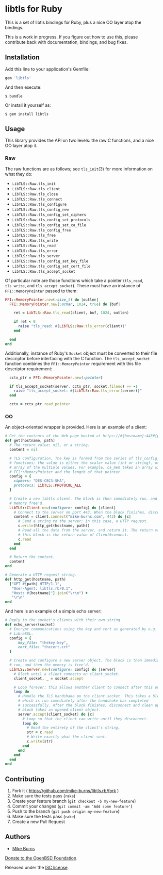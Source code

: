 # libtls for Ruby

This is a set of libtls bindings for Ruby, plus a nice OO layer atop the
bindings.

This is a work in progress. If you figure out how to use this, please
contribute back with documentation, bindings, and bug fixes.

## Installation

Add this line to your application's Gemfile:

```ruby
gem 'libtls'
```

And then execute:

    $ bundle

Or install it yourself as:

    $ gem install libtls

## Usage

This library provides the API on two levels: the raw C functions, and a nice OO
layer atop it.

### Raw

The raw functions are as follows; see `tls_init`(3) for more information on what
they do:

- `LibTLS::Raw.tls_init`
- `LibTLS::Raw.tls_client`
- `LibTLS::Raw.tls_close`
- `LibTLS::Raw.tls_connect`
- `LibTLS::Raw.tls_configure`
- `LibTLS::Raw.tls_config_new`
- `LibTLS::Raw.tls_config_set_ciphers`
- `LibTLS::Raw.tls_config_set_protocols`
- `LibTLS::Raw.tls_config_set_ca_file`
- `LibTLS::Raw.tls_config_free`
- `LibTLS::Raw.tls_free`
- `LibTLS::Raw.tls_write`
- `LibTLS::Raw.tls_read`
- `LibTLS::Raw.tls_error`
- `LibTLS::Raw.tls_server`
- `LibTLS::Raw.tls_config_set_key_file`
- `LibTLS::Raw.tls_config_set_cert_file`
- `LibTLS::Raw.tls_accept_socket`

Of particular note are those functions which take a pointer (`tls_read`,
`tls_write`, and `tls_accept_socket`). These must have an instance of
`FFI::MemoryPointer` passed to them:

```ruby
FFI::MemoryPointer.new(:size_t) do |outlen|
  FFI::MemoryPointer.new(:uchar, 1024, true) do |buf|

    ret = LibTLS::Raw.tls_read(client, buf, 1024, outlen)

    if ret < 0
      raise "tls_read: #{LibTLS::Raw.tls_error(client)}"
    end

  end
end
```

Additionally, instance of Ruby's `Socket` object must be converted to their
file descriptor before interfacing with the C function. The `tls_accept_socket`
function combines the `FFI::MemoryPointer` requirement with this file
descriptor requirement:

```ruby
  cctx_ptr = FFI::MemoryPointer.new(:pointer)

  if tls_accept_socket(server, cctx_ptr, socket.fileno) == -1
    raise "tls_accept_socket: #{LibTLS::Raw.tls_error(server)}"
  end

  cctx = cctx_ptr.read_pointer
```

### OO

An object-oriented wrapper is provided. Here is an example of a client:

```ruby
# Get the contents of the Web page hosted at https://#{hostname}:443#{path} .
def get(hostname, path)
  # The return value: nil, or a string.
  content = nil

  # TLS configuration. The key is formed from the series of tls_config_set_*
  # functions; the value is either the scalar value (int or string), or an
  # array of the multiple values. For example, ca_mem takes an array with the
  # FFI::MemoryPointer and the length of that pointer.
  config = {
    ciphers: "DES-CBC3-SHA",
    protocols: LibTLS::PROTOCOL_ALL
  }

  # Create a new libtls client. The block is then immediately run, and then the
  # memory free'd.
  LibTLS::Client.new(configure: config) do |client|
    # Connect to the server on port 443. When the block finishes, disconnect.
    content = client.connect("mike-burns.com", 443) do |c|
      # Send a string to the server; in this case, a HTTP request.
      c.write(http_get(hostname, path))
      # Read all the data from the server, and return it. The return value of
      # this block is the return value of Client#connect.
      c.read
    end
  end

  # Return the content.
  content
end

# Generate a HTTP request string.
def http_get(hostname, path)
  ["GET #{path} HTTP/1.1",
   "User-Agent: libtls.rb/0.1",
   "Host: #{hostname}"].join("\r\n") +
   "\r\n"
end
```

And here is an example of a simple echo server:

```ruby
# Reply to the socket's clients with their own string.
def echo_server(socket)
  # Encrypt communications using the key and cert as generated by e.g.
  # LibreSSL.
  config = {
      key_file: "thekey.key",
      cert_file: "thecert.crt"
  }

  # Create and configure a new server object. The block is then immediately
  # run, and then the memory is free'd.
  LibTLS::Server.new(configure: config) do |server|
    # Block until a client connects on client_socket.
    client_socket, _ = socket.accept

    # Loop forever; this allows another client to connect after this one.
    loop do
      # Handle the TLS handshake on the client socket. This takes a block,
      # which is run immediately after the handshake has completed
      # successfully. After the block finishes, disconnect and clean up. The
      # block takes an opened client object.
      server.accept(client_socket) do |c|
        # Loop so that the client can write until they disconnect.
        loop do
          # Read the entirety of the client's string.
          str = c.read
          # Write exactly what the client sent.
          c.write(str)
        end
      end
    end
  end
end
```

## Contributing

1. Fork it ( https://github.com/mike-burns/libtls.rb/fork )
2. Make sure the tests pass (`rake`)
3. Create your feature branch (`git checkout -b my-new-feature`)
4. Commit your changes (`git commit -am 'Add some feature'`)
5. Push to the branch (`git push origin my-new-feature`)
6. Make sure the tests pass (`rake`)
7. Create a new Pull Request

## Authors

* [Mike Burns](https://mike-burns.com)

[Donate to the OpenBSD Foundation](http://www.openbsdfoundation.org/donations.html).

Released under the [ISC license][LICENSE].

[LICENSE]: LICENSE
